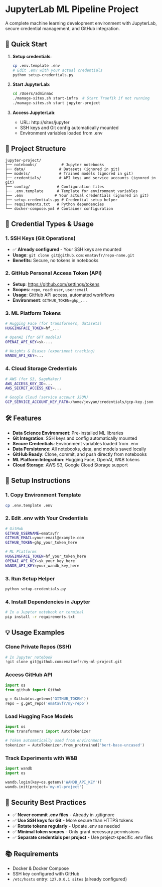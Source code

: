 # JupyterLab ML Pipeline Project

A complete machine learning development environment with JupyterLab, secure credential management, and GitHub integration.

## 🚀 Quick Start

1. **Setup credentials**:
   ```bash
   cp .env.template .env
   # Edit .env with your actual credentials
   python setup-credentials.py
   ```

2. **Start JupyterLab**:
   ```bash
   cd /Users/adminmac
   ./manage-sites.sh start-infra  # Start Traefik if not running
   ./manage-sites.sh start jupyter-project
   ```

3. **Access JupyterLab**:
   - URL: http://sites/jupyter
   - SSH keys and Git config automatically mounted
   - Environment variables loaded from .env

## 📁 Project Structure

```
jupyter-project/
├── notebooks/           # Jupyter notebooks
├── data/               # Datasets (ignored in git)
├── models/             # Trained models (ignored in git)
├── credentials/        # API keys and service accounts (ignored in git)
├── config/            # Configuration files
├── .env.template      # Template for environment variables
├── .env              # Your actual credentials (ignored in git)
├── setup-credentials.py # Credential setup helper
├── requirements.txt   # Python dependencies
└── docker-compose.yml # Container configuration
```

## 🔑 Credential Types & Usage

### **1. SSH Keys (Git Operations)**
- ✅ **Already configured** - Your SSH keys are mounted
- **Usage**: `git clone git@github.com:ematavfr/repo-name.git`
- **Benefits**: Secure, no tokens in notebooks

### **2. GitHub Personal Access Token (API)**
- **Setup**: https://github.com/settings/tokens
- **Scopes**: `repo`, `read:user`, `user:email`
- **Usage**: GitHub API access, automated workflows
- **Environment**: `GITHUB_TOKEN=ghp_...`

### **3. ML Platform Tokens**
```bash
# Hugging Face (for transformers, datasets)
HUGGINGFACE_TOKEN=hf_...

# OpenAI (for GPT models)
OPENAI_API_KEY=sk-...

# Weights & Biases (experiment tracking)
WANDB_API_KEY=...
```

### **4. Cloud Storage Credentials**
```bash
# AWS (for S3, SageMaker)
AWS_ACCESS_KEY_ID=...
AWS_SECRET_ACCESS_KEY=...

# Google Cloud (service account JSON)
GCP_SERVICE_ACCOUNT_KEY_PATH=/home/jovyan/credentials/gcp-key.json
```

## 🛠️ Features

- **Data Science Environment**: Pre-installed ML libraries
- **Git Integration**: SSH keys and config automatically mounted
- **Secure Credentials**: Environment variables loaded from .env
- **Data Persistence**: All notebooks, data, and models saved locally
- **GitHub Ready**: Clone, commit, and push directly from notebooks
- **ML Platform Integration**: Hugging Face, OpenAI, W&B tokens
- **Cloud Storage**: AWS S3, Google Cloud Storage support

## 🔧 Setup Instructions

### **1. Copy Environment Template**
```bash
cp .env.template .env
```

### **2. Edit .env with Your Credentials**
```bash
# GitHub
GITHUB_USERNAME=ematavfr
GITHUB_EMAIL=your-email@example.com
GITHUB_TOKEN=ghp_your_token_here

# ML Platforms
HUGGINGFACE_TOKEN=hf_your_token_here
OPENAI_API_KEY=sk_your_key_here
WANDB_API_KEY=your_wandb_key_here
```

### **3. Run Setup Helper**
```bash
python setup-credentials.py
```

### **4. Install Dependencies in Jupyter**
```bash
# In a Jupyter notebook or terminal
pip install -r requirements.txt
```

## 💡 Usage Examples

### **Clone Private Repos (SSH)**
```python
# In Jupyter notebook
!git clone git@github.com:ematavfr/my-ml-project.git
```

### **Access GitHub API**
```python
import os
from github import Github

g = Github(os.getenv('GITHUB_TOKEN'))
repo = g.get_repo('ematavfr/my-repo')
```

### **Load Hugging Face Models**
```python
import os
from transformers import AutoTokenizer

# Token automatically used from environment
tokenizer = AutoTokenizer.from_pretrained('bert-base-uncased')
```

### **Track Experiments with W&B**
```python
import wandb
import os

wandb.login(key=os.getenv('WANDB_API_KEY'))
wandb.init(project='my-ml-project')
```

## 🔐 Security Best Practices

- ✅ **Never commit .env files** - Already in .gitignore
- ✅ **Use SSH keys for Git** - More secure than HTTPS tokens
- ✅ **Rotate tokens regularly** - Update .env as needed
- ✅ **Minimal token scopes** - Only grant necessary permissions
- ✅ **Separate credentials per project** - Use project-specific .env files

## 📚 Requirements

- Docker & Docker Compose
- SSH key configured with GitHub
- `/etc/hosts` entry: `127.0.0.1 sites` (already configured)

